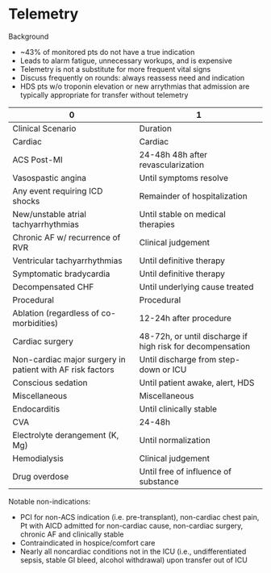 # Telemetry

Background

-   \~43% of monitored pts do not have a true indication
-   Leads to alarm fatigue, unnecessary workups, and is expensive
-   Telemetry is not a substitute for more frequent vital signs
-   Discuss frequently on rounds: always reassess need and indication
-   HDS pts w/o troponin elevation or new arrythmias that admission are
    typically appropriate for transfer without telemetry

| 0                                                         | 1                                                          |
|-----------------------------------------------------------|------------------------------------------------------------|
| Clinical Scenario                                         | Duration                                                   |
| Cardiac                                                   | Cardiac                                                    |
| ACS Post-MI                                               | 24-48h 48h after revascularization                         |
| Vasospastic angina                                        | Until symptoms resolve                                     |
| Any event requiring ICD shocks                            | Remainder of hospitalization                               |
| New/unstable atrial tachyarrhythmias                      | Until stable on medical therapies                          |
| Chronic AF w/ recurrence of RVR                           | Clinical judgement                                         |
| Ventricular tachyarrhythmias                              | Until definitive therapy                                   |
| Symptomatic bradycardia                                   | Until definitive therapy                                   |
| Decompensated CHF                                         | Until underlying cause treated                             |
| Procedural                                                | Procedural                                                 |
| Ablation (regardless of co-morbidities)                   | 12-24h after procedure                                     |
| Cardiac surgery                                           | 48-72h, or until discharge if high risk for decompensation |
| Non-cardiac major surgery in patient with AF risk factors | Until discharge from step-down or ICU                      |
| Conscious sedation                                        | Until patient awake, alert, HDS                            |
| Miscellaneous                                             | Miscellaneous                                              |
| Endocarditis                                              | Until clinically stable                                    |
| CVA                                                       | 24-48h                                                     |
| Electrolyte derangement (K, Mg)                           | Until normalization                                        |
| Hemodialysis                                              | Clinical judgement                                         |
| Drug overdose                                             | Until free of influence of substance                       |

Notable non-indications:

-   PCI for non-ACS indication (i.e. pre-transplant), non-cardiac chest
    pain, Pt with AICD admitted for non-cardiac cause, non-cardiac
    surgery, chronic AF and clinically stable
-   Contraindicated in hospice/comfort care
-   Nearly all noncardiac conditions not in the ICU (i.e.,
    undifferentiated sepsis, stable GI bleed, alcohol withdrawal) upon
    transfer out of ICU
